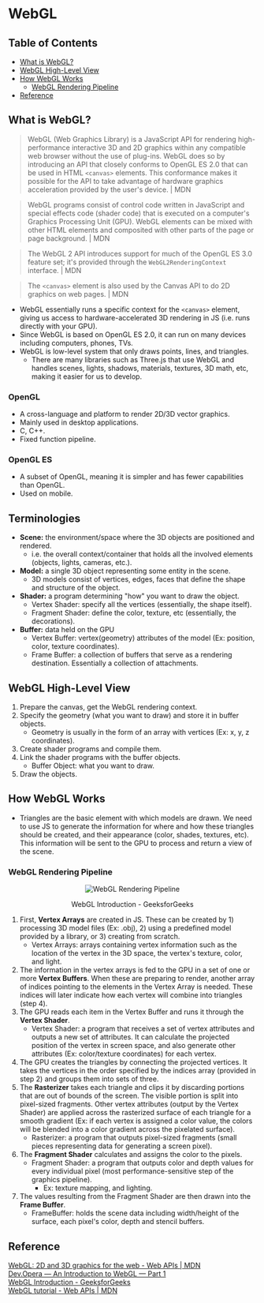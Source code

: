 # WebGL

## Table of Contents
- [What is WebGL?](#what-is-webgl)
- [WebGL High-Level View](#webgl-high-level-view)
- [How WebGL Works](#how-web-gl-works)
  - [WebGL Rendering Pipeline](#webgl-rendering-pipeline)
- [Reference](#reference)

## What is WebGL?
> WebGL (Web Graphics Library) is a JavaScript API for rendering high-performance interactive 3D and 2D graphics within any compatible web browser without the use of plug-ins. WebGL does so by introducing an API that closely conforms to OpenGL ES 2.0 that can be used in HTML `<canvas>` elements. This conformance makes it possible for the API to take advantage of hardware graphics acceleration provided by the user's device. | MDN

> WebGL programs consist of control code written in JavaScript and special effects code (shader code) that is executed on a computer's Graphics Processing Unit (GPU). WebGL elements can be mixed with other HTML elements and composited with other parts of the page or page background. | MDN

> The WebGL 2 API introduces support for much of the OpenGL ES 3.0 feature set; it's provided through the `WebGL2RenderingContext` interface. | MDN

> The `<canvas>` element is also used by the Canvas API to do 2D graphics on web pages. | MDN

- WebGL essentially runs a specific context for the `<canvas>` element, giving us access to hardware-accelerated 3D rendering in JS (i.e. runs directly with your GPU).
- Since WebGL is based on OpenGL ES 2.0, it can run on many devices including computers, phones, TVs.
- WebGL is low-level system that only draws points, lines, and triangles.
  - There are many libraries such as Three.js that use WebGL and handles scenes, lights, shadows, materials, textures, 3D math, etc, making it easier for us to develop.
### OpenGL
- A cross-language and platform to render 2D/3D vector graphics.
- Mainly used in desktop applications.
- C, C++.
- Fixed function pipeline.
### OpenGL ES
- A subset of OpenGL, meaning it is simpler and has fewer capabilities than OpenGL.
- Used on mobile.

## Terminologies
- **Scene:** the environment/space where the 3D objects are positioned and rendered.
  - i.e. the overall context/container that holds all the involved elements (objects, lights, cameras, etc.).
- **Model:** a single 3D object representing some entity in the scene.
  - 3D models consist of vertices, edges, faces that define the shape and structure of the object.
- **Shader:** a program determining "how" you want to draw the object.
  - Vertex Shader: specify all the vertices (essentially, the shape itself).
  - Fragment Shader: define the color, texture, etc (essentially, the decorations).
- **Buffer:** data held on the GPU
  - Vertex Buffer: vertex(geometry) attributes of the model (Ex: position, color, texture coordinates).
  - Frame Buffer: a collection of buffers that serve as a rendering destination. Essentially a collection of attachments.

## WebGL High-Level View
1. Prepare the canvas, get the WebGL rendering context.
2. Specify the geometry (what you want to draw) and store it in buffer objects.
    - Geometry is usually in the form of an array with vertices (Ex: x, y, z coordinates).
3. Create shader programs and compile them.
4. Link the shader programs with the buffer objects.
    - Buffer Object: what you want to draw.
5. Draw the objects.

## How WebGL Works
- Triangles are the basic element with which models are drawn. We need to use JS to generate the information for where and how these triangles should be created, and their appearance (color, shades, textures, etc). This information will be sent to the GPU to process and return a view of the scene.
### WebGL Rendering Pipeline
<div align="center">
  <img src="https://media.geeksforgeeks.org/wp-content/uploads/20220623131006/Group12.png" alt="WebGL Rendering Pipeline" />
  <p>WebGL Introduction - GeeksforGeeks</p>
</div>

1. First, **Vertex Arrays** are created in JS. These can be created by 1) processing 3D model files (Ex: .obj), 2) using a predefined model provided by a library, or 3) creating from scratch.
    - Vertex Arrays: arrays containing vertex information such as the location of the vertex in the 3D space, the vertex's texture, color, and light.
2. The information in the vertex arrays is fed to the GPU in a set of one or more **Vertex Buffers**. When these are preparing to render, another array of indices pointing to the elements in the Vertex Array is needed. These indices will later indicate how each vertex will combine into triangles (step 4).
3. The GPU reads each item in the Vertex Buffer and runs it through the **Vertex Shader**.
    - Vertex Shader: a program that receives a set of vertex attributes and outputs a new set of attributes. It can calculate the projected position of the vertex in screen space, and also generate other attributes (Ex: color/texture coordinates) for each vertex.
4. The GPU creates the triangles by connecting the projected vertices. It takes the vertices in the order specified by the indices array (provided in step 2) and groups them into sets of three.
5. The **Rasterizer** takes each triangle and clips it by discarding portions that are out of bounds of the screen. The visible portion is split into pixel-sized fragments. Other vertex attributes (output by the Vertex Shader) are applied across the rasterized surface of each triangle for a smooth gradient (Ex: if each vertex is assigned a color value, the colors will be blended into a color gradient across the pixelated surface).
    - Rasterizer: a program that outputs pixel-sized fragments (small pieces representing data for generating a screen pixel).
6. The **Fragment Shader** calculates and assigns the color to the pixels.
    - Fragment Shader: a program that outputs color and depth values for every individual pixel (most performance-sensitive step of the graphics pipeline).
      - Ex: texture mapping, and lighting.
7. The values resulting from the Fragment Shader are then drawn into the **Frame Buffer**.
    - FrameBuffer: holds the scene data including width/height of the surface, each pixel's color, depth and stencil buffers.

## Reference
[WebGL: 2D and 3D graphics for the web - Web APIs | MDN](https://developer.mozilla.org/en-US/docs/Web/API/WebGL_API)  
[Dev.Opera — An Introduction to WebGL — Part 1](https://dev.opera.com/articles/introduction-to-webgl-part-1/)  
[WebGL Introduction - GeeksforGeeks](https://www.geeksforgeeks.org/webgl-introduction/)  
[WebGL tutorial - Web APIs | MDN](https://developer.mozilla.org/en-US/docs/Web/API/WebGL_API/Tutorial)  
